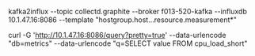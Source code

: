 

kafka2influx --topic collectd.graphite --broker f013-520-kafka --influxdb 10.1.47.16:8086 --template "hostgroup.host...resource.measurement*" 


curl -G 'http://10.1.47.16:8086/query?pretty=true' --data-urlencode "db=metrics" --data-urlencode "q=SELECT value FROM cpu_load_short"

